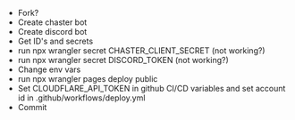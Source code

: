  - Fork?
 - Create chaster bot
 - Create discord bot
 - Get ID's and secrets
 - run npx wrangler secret CHASTER_CLIENT_SECRET (not working?)
 - run npx wrangler secret DISCORD_TOKEN (not working?)
 - Change env vars
 - run npx wrangler pages deploy public
 - Set CLOUDFLARE_API_TOKEN in github CI/CD variables and set account id in .github/workflows/deploy.yml
 - Commit